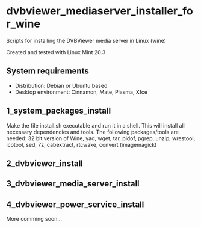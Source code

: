dvbviewer_mediaserver_installer_for_wine
========================================
Scripts for installing the DVBViewer media server in Linux (wine)

Created and tested with Linux Mint 20.3

System requirements
-------------------
- Distribution: Debian or Ubuntu based
- Desktop environment: Cinnamon, Mate, Plasma, Xfce

1_system_packages_install
-------------------------
Make the file install.sh executable and run it in a shell. This will install all necessary dependencies and tools.
The following packages/tools are needed:
32 bit version of Wine, yad, wget, tar, pidof, pgrep, unzip, wrestool, icotool, sed, 7z, cabextract, rtcwake, convert (imagemagick)

2_dvbviewer_install
-------------------

3_dvbviewer_media_server_install
--------------------------------

4_dvbviewer_power_service_install
---------------------------------

More comming soon...
